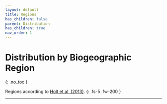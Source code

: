 ```yaml
---
layout: default
title: Regions
has_children: false
parent: Distribution
has_children: true
nav_order: 1
---
```


# Distribution by Biogeographic Region
{: .no_toc }

Regions according to [Holt et al. (2013)](https://www.science.org/doi/10.1126/science.1228282).
{: .fs-5 .fw-200 }

---

